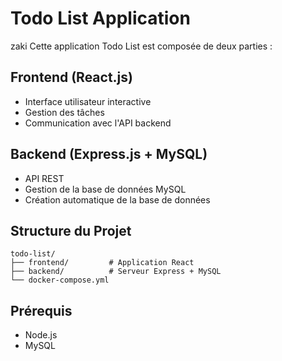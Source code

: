# Todo List Application
zaki
Cette application Todo List est composée de deux parties :

## Frontend (React.js)
- Interface utilisateur interactive
- Gestion des tâches
- Communication avec l'API backend

## Backend (Express.js + MySQL)
- API REST
- Gestion de la base de données MySQL
- Création automatique de la base de données

## Structure du Projet
```
todo-list/
├── frontend/         # Application React
├── backend/          # Serveur Express + MySQL
└── docker-compose.yml

```

## Prérequis
- Node.js
- MySQL
